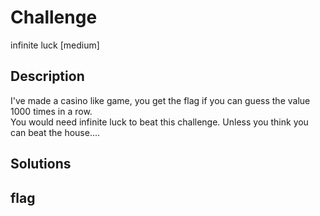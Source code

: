 # Challenge

infinite luck [medium]

## Description

I've made a casino like game, you get the flag if you can guess the value 1000 times in a row.  
You would need infinite luck to beat this challenge. Unless you think you can beat the house....

## Solutions

## flag 
